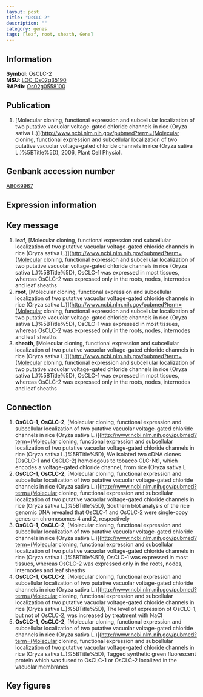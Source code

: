 ```yaml
---
layout: post
title: "OsCLC-2"
description: ""
category: genes
tags: [leaf, root, sheath, Gene]
---
```


## Information
__Symbol__: OsCLC-2  
__MSU__: [LOC_Os02g35190](http://rice.plantbiology.msu.edu/cgi-bin/ORF_infopage.cgi?orf=LOC_Os02g35190)  
__RAPdb__: [Os02g0558100](http://rapdb.dna.affrc.go.jp/viewer/gbrowse_details/irgsp1?name=Os02g0558100)  

## Publication
1. [Molecular cloning, functional expression and subcellular localization of two putative vacuolar voltage-gated chloride channels in rice (Oryza sativa L.)](http://www.ncbi.nlm.nih.gov/pubmed?term=(Molecular cloning, functional expression and subcellular localization of two putative vacuolar voltage-gated chloride channels in rice (Oryza sativa L.)%5BTitle%5D), 2006, Plant Cell Physiol.

## Genbank accession number
[AB069967](http://www.ncbi.nlm.nih.gov/nuccore/AB069967)

## Expression information

## Key message
1. __leaf__, [Molecular cloning, functional expression and subcellular localization of two putative vacuolar voltage-gated chloride channels in rice (Oryza sativa L.)](http://www.ncbi.nlm.nih.gov/pubmed?term=(Molecular cloning, functional expression and subcellular localization of two putative vacuolar voltage-gated chloride channels in rice (Oryza sativa L.)%5BTitle%5D),  OsCLC-1 was expressed in most tissues, whereas OsCLC-2 was expressed only in the roots, nodes, internodes and leaf sheaths
2. __root__, [Molecular cloning, functional expression and subcellular localization of two putative vacuolar voltage-gated chloride channels in rice (Oryza sativa L.)](http://www.ncbi.nlm.nih.gov/pubmed?term=(Molecular cloning, functional expression and subcellular localization of two putative vacuolar voltage-gated chloride channels in rice (Oryza sativa L.)%5BTitle%5D),  OsCLC-1 was expressed in most tissues, whereas OsCLC-2 was expressed only in the roots, nodes, internodes and leaf sheaths
3. __sheath__, [Molecular cloning, functional expression and subcellular localization of two putative vacuolar voltage-gated chloride channels in rice (Oryza sativa L.)](http://www.ncbi.nlm.nih.gov/pubmed?term=(Molecular cloning, functional expression and subcellular localization of two putative vacuolar voltage-gated chloride channels in rice (Oryza sativa L.)%5BTitle%5D),  OsCLC-1 was expressed in most tissues, whereas OsCLC-2 was expressed only in the roots, nodes, internodes and leaf sheaths

## Connection
1. __OsCLC-1__, __OsCLC-2__, [Molecular cloning, functional expression and subcellular localization of two putative vacuolar voltage-gated chloride channels in rice (Oryza sativa L.)](http://www.ncbi.nlm.nih.gov/pubmed?term=(Molecular cloning, functional expression and subcellular localization of two putative vacuolar voltage-gated chloride channels in rice (Oryza sativa L.)%5BTitle%5D), We isolated two cDNA clones (OsCLC-1 and OsCLC-2) homologous to tobacco CLC-Nt1, which encodes a voltage-gated chloride channel, from rice (Oryza sativa L
2. __OsCLC-1__, __OsCLC-2__, [Molecular cloning, functional expression and subcellular localization of two putative vacuolar voltage-gated chloride channels in rice (Oryza sativa L.)](http://www.ncbi.nlm.nih.gov/pubmed?term=(Molecular cloning, functional expression and subcellular localization of two putative vacuolar voltage-gated chloride channels in rice (Oryza sativa L.)%5BTitle%5D),  Southern blot analysis of the rice genomic DNA revealed that OsCLC-1 and OsCLC-2 were single-copy genes on chromosomes 4 and 2, respectively
3. __OsCLC-1__, __OsCLC-2__, [Molecular cloning, functional expression and subcellular localization of two putative vacuolar voltage-gated chloride channels in rice (Oryza sativa L.)](http://www.ncbi.nlm.nih.gov/pubmed?term=(Molecular cloning, functional expression and subcellular localization of two putative vacuolar voltage-gated chloride channels in rice (Oryza sativa L.)%5BTitle%5D),  OsCLC-1 was expressed in most tissues, whereas OsCLC-2 was expressed only in the roots, nodes, internodes and leaf sheaths
4. __OsCLC-1__, __OsCLC-2__, [Molecular cloning, functional expression and subcellular localization of two putative vacuolar voltage-gated chloride channels in rice (Oryza sativa L.)](http://www.ncbi.nlm.nih.gov/pubmed?term=(Molecular cloning, functional expression and subcellular localization of two putative vacuolar voltage-gated chloride channels in rice (Oryza sativa L.)%5BTitle%5D),  The level of expression of OsCLC-1, but not of OsCLC-2, was increased by treatment with NaCl
5. __OsCLC-1__, __OsCLC-2__, [Molecular cloning, functional expression and subcellular localization of two putative vacuolar voltage-gated chloride channels in rice (Oryza sativa L.)](http://www.ncbi.nlm.nih.gov/pubmed?term=(Molecular cloning, functional expression and subcellular localization of two putative vacuolar voltage-gated chloride channels in rice (Oryza sativa L.)%5BTitle%5D),  Tagged synthetic green fluorescent protein which was fused to OsCLC-1 or OsCLC-2 localized in the vacuolar membranes

## Key figures


